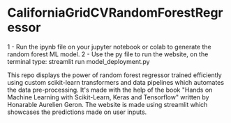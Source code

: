 # CaliforniaGridCVRandomForestRegressor

1 - Run the ipynb file on your jupyter notebook or colab to generate the random forest ML model.
2 - Use the py file to run the website, on the terminal type: 
  streamlit run model_deployment.py

This repo displays the power of random forest regressor trained efficiently using custom scikit-learn transformers and data pipelines which automates the data pre-processing. It's made with the help of the book "Hands on Machine Learning with Scikit-Learn, Keras and Tensorflow" written by Honarable Aurelien Geron.
The website is made using streamlit which showcases the predictions made on user inputs.
